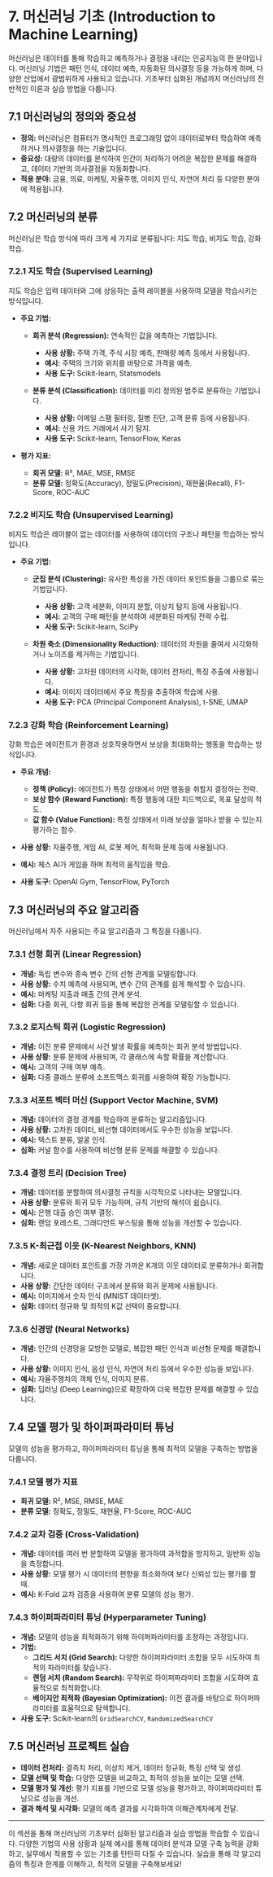 # 7. 머신러닝 기초 (Introduction to Machine Learning)

머신러닝은 데이터를 통해 학습하고 예측하거나 결정을 내리는 인공지능의 한 분야입니다. 머신러닝 기법은 패턴 인식, 데이터 예측, 자동화된 의사결정 등을 가능하게 하며, 다양한 산업에서 광범위하게 사용되고 있습니다. 기초부터 심화된 개념까지 머신러닝의 전반적인 이론과 실습 방법을 다룹니다.

## 7.1 머신러닝의 정의와 중요성

- **정의:** 머신러닝은 컴퓨터가 명시적인 프로그래밍 없이 데이터로부터 학습하여 예측하거나 의사결정을 하는 기술입니다.
- **중요성:** 대량의 데이터를 분석하여 인간이 처리하기 어려운 복잡한 문제를 해결하고, 데이터 기반의 의사결정을 자동화합니다.
- **적용 분야:** 금융, 의료, 마케팅, 자율주행, 이미지 인식, 자연어 처리 등 다양한 분야에 적용됩니다.

## 7.2 머신러닝의 분류

머신러닝은 학습 방식에 따라 크게 세 가지로 분류됩니다: 지도 학습, 비지도 학습, 강화 학습.

### 7.2.1 지도 학습 (Supervised Learning)

지도 학습은 입력 데이터와 그에 상응하는 출력 레이블을 사용하여 모델을 학습시키는 방식입니다.

- **주요 기법:**

  - **회귀 분석 (Regression):** 연속적인 값을 예측하는 기법입니다.

    - **사용 상황:** 주택 가격, 주식 시장 예측, 판매량 예측 등에서 사용됩니다.
    - **예시:** 주택의 크기와 위치를 바탕으로 가격을 예측.
    - **사용 도구:** Scikit-learn, Statsmodels

  - **분류 분석 (Classification):** 데이터를 미리 정의된 범주로 분류하는 기법입니다.
    - **사용 상황:** 이메일 스팸 필터링, 질병 진단, 고객 분류 등에 사용됩니다.
    - **예시:** 신용 카드 거래에서 사기 탐지.
    - **사용 도구:** Scikit-learn, TensorFlow, Keras

- **평가 지표:**
  - **회귀 모델:** R², MAE, MSE, RMSE
  - **분류 모델:** 정확도(Accuracy), 정밀도(Precision), 재현율(Recall), F1-Score, ROC-AUC

### 7.2.2 비지도 학습 (Unsupervised Learning)

비지도 학습은 레이블이 없는 데이터를 사용하여 데이터의 구조나 패턴을 학습하는 방식입니다.

- **주요 기법:**

  - **군집 분석 (Clustering):** 유사한 특성을 가진 데이터 포인트들을 그룹으로 묶는 기법입니다.

    - **사용 상황:** 고객 세분화, 이미지 분할, 이상치 탐지 등에 사용됩니다.
    - **예시:** 고객의 구매 패턴을 분석하여 세분화된 마케팅 전략 수립.
    - **사용 도구:** Scikit-learn, SciPy

  - **차원 축소 (Dimensionality Reduction):** 데이터의 차원을 줄여서 시각화하거나 노이즈를 제거하는 기법입니다.
    - **사용 상황:** 고차원 데이터의 시각화, 데이터 전처리, 특징 추출에 사용됩니다.
    - **예시:** 이미지 데이터에서 주요 특징을 추출하여 학습에 사용.
    - **사용 도구:** PCA (Principal Component Analysis), t-SNE, UMAP

### 7.2.3 강화 학습 (Reinforcement Learning)

강화 학습은 에이전트가 환경과 상호작용하면서 보상을 최대화하는 행동을 학습하는 방식입니다.

- **주요 개념:**

  - **정책 (Policy):** 에이전트가 특정 상태에서 어떤 행동을 취할지 결정하는 전략.
  - **보상 함수 (Reward Function):** 특정 행동에 대한 피드백으로, 목표 달성의 척도.
  - **값 함수 (Value Function):** 특정 상태에서 미래 보상을 얼마나 받을 수 있는지 평가하는 함수.

- **사용 상황:** 자율주행, 게임 AI, 로봇 제어, 최적화 문제 등에 사용됩니다.
- **예시:** 체스 AI가 게임을 하며 최적의 움직임을 학습.
- **사용 도구:** OpenAI Gym, TensorFlow, PyTorch

## 7.3 머신러닝의 주요 알고리즘

머신러닝에서 자주 사용되는 주요 알고리즘과 그 특징을 다룹니다.

### 7.3.1 선형 회귀 (Linear Regression)

- **개념:** 독립 변수와 종속 변수 간의 선형 관계를 모델링합니다.
- **사용 상황:** 수치 예측에 사용되며, 변수 간의 관계를 쉽게 해석할 수 있습니다.
- **예시:** 마케팅 지출과 매출 간의 관계 분석.
- **심화:** 다중 회귀, 다항 회귀 등을 통해 복잡한 관계를 모델링할 수 있습니다.

### 7.3.2 로지스틱 회귀 (Logistic Regression)

- **개념:** 이진 분류 문제에서 사건 발생 확률을 예측하는 회귀 분석 방법입니다.
- **사용 상황:** 분류 문제에 사용되며, 각 클래스에 속할 확률을 계산합니다.
- **예시:** 고객의 구매 여부 예측.
- **심화:** 다중 클래스 분류에 소프트맥스 회귀를 사용하여 확장 가능합니다.

### 7.3.3 서포트 벡터 머신 (Support Vector Machine, SVM)

- **개념:** 데이터의 결정 경계를 학습하여 분류하는 알고리즘입니다.
- **사용 상황:** 고차원 데이터, 비선형 데이터에서도 우수한 성능을 보입니다.
- **예시:** 텍스트 분류, 얼굴 인식.
- **심화:** 커널 함수를 사용하여 비선형 분류 문제를 해결할 수 있습니다.

### 7.3.4 결정 트리 (Decision Tree)

- **개념:** 데이터를 분할하여 의사결정 규칙을 시각적으로 나타내는 모델입니다.
- **사용 상황:** 분류와 회귀 모두 가능하며, 규칙 기반의 해석이 쉽습니다.
- **예시:** 은행 대출 승인 여부 결정.
- **심화:** 랜덤 포레스트, 그래디언트 부스팅을 통해 성능을 개선할 수 있습니다.

### 7.3.5 K-최근접 이웃 (K-Nearest Neighbors, KNN)

- **개념:** 새로운 데이터 포인트를 가장 가까운 K개의 이웃 데이터로 분류하거나 회귀합니다.
- **사용 상황:** 간단한 데이터 구조에서 분류와 회귀 문제에 사용됩니다.
- **예시:** 이미지에서 숫자 인식 (MNIST 데이터셋).
- **심화:** 데이터 정규화 및 최적의 K값 선택이 중요합니다.

### 7.3.6 신경망 (Neural Networks)

- **개념:** 인간의 신경망을 모방한 모델로, 복잡한 패턴 인식과 비선형 문제를 해결합니다.
- **사용 상황:** 이미지 인식, 음성 인식, 자연어 처리 등에서 우수한 성능을 보입니다.
- **예시:** 자율주행차의 객체 인식, 이미지 분류.
- **심화:** 딥러닝 (Deep Learning)으로 확장하여 더욱 복잡한 문제를 해결할 수 있습니다.

## 7.4 모델 평가 및 하이퍼파라미터 튜닝

모델의 성능을 평가하고, 하이퍼파라미터 튜닝을 통해 최적의 모델을 구축하는 방법을 다룹니다.

### 7.4.1 모델 평가 지표

- **회귀 모델:** R², MSE, RMSE, MAE
- **분류 모델:** 정확도, 정밀도, 재현율, F1-Score, ROC-AUC

### 7.4.2 교차 검증 (Cross-Validation)

- **개념:** 데이터를 여러 번 분할하여 모델을 평가하여 과적합을 방지하고, 일반화 성능을 측정합니다.
- **사용 상황:** 모델 평가 시 데이터의 편향을 최소화하여 보다 신뢰성 있는 평가를 할 때.
- **예시:** K-Fold 교차 검증을 사용하여 분류 모델의 성능 평가.

### 7.4.3 하이퍼파라미터 튜닝 (Hyperparameter Tuning)

- **개념:** 모델의 성능을 최적화하기 위해 하이퍼파라미터를 조정하는 과정입니다.
- **기법:**
  - **그리드 서치 (Grid Search):** 다양한 하이퍼파라미터 조합을 모두 시도하여 최적의 파라미터를 찾습니다.
  - **랜덤 서치 (Random Search):** 무작위로 하이퍼파라미터 조합을 시도하여 효율적으로 최적화합니다.
  - **베이지안 최적화 (Bayesian Optimization):** 이전 결과를 바탕으로 하이퍼파라미터를 효율적으로 탐색합니다.
- **사용 도구:** Scikit-learn의 `GridSearchCV`, `RandomizedSearchCV`

## 7.5 머신러닝 프로젝트 실습

- **데이터 전처리:** 결측치 처리, 이상치 제거, 데이터 정규화, 특징 선택 및 생성.
- **모델 선택 및 학습:** 다양한 모델을 비교하고, 최적의 성능을 보이는 모델 선택.
- **모델 평가 및 개선:** 평가 지표를 기반으로 모델 성능을 평가하고, 하이퍼파라미터 튜닝으로 성능을 개선.
- **결과 해석 및 시각화:** 모델의 예측 결과를 시각화하여 이해관계자에게 전달.

---

이 섹션을 통해 머신러닝의 기초부터 심화된 알고리즘과 실습 방법을 학습할 수 있습니다. 다양한 기법의 사용 상황과 실제 예시를 통해 데이터 분석과 모델 구축 능력을 강화하고, 실무에서 적용할 수 있는 기초를 탄탄히 다질 수 있습니다. 실습을 통해 각 알고리즘의 특징과 한계를 이해하고, 최적의 모델을 구축해보세요!

